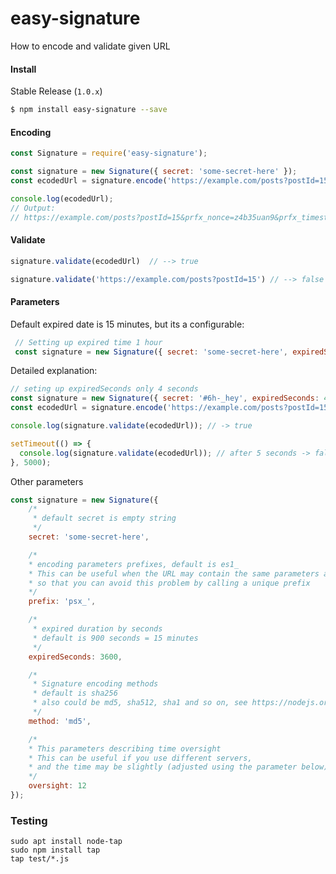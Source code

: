 
easy-signature
==========

How to encode and validate given URL


#### Install

Stable Release (`1.0.x`)

```sh
$ npm install easy-signature --save
```

#### Encoding

```javascript
const Signature = require('easy-signature');

const signature = new Signature({ secret: 'some-secret-here' });
const ecodedUrl = signature.encode('https://example.com/posts?postId=15');

console.log(ecodedUrl);
// Output:
// https://example.com/posts?postId=15&prfx_nonce=z4b35uan9&prfx_timestamp=1573832651&prfx_method=sha256&prfx_signature=MTk1ZGQyYzdlYmNlOGY3Nzk2NzM3YmRhYmU2MTZlNzczMDYyN2I1ZTMwOWI1YmMxM2E2ZGZjZjNkMWIyYWJhNQ%3D%3D
```

#### Validate

```javascript
signature.validate(ecodedUrl)  // --> true

signature.validate('https://example.com/posts?postId=15') // --> false
```


#### Parameters

Default expired date is 15 minutes, but its a configurable:

```javascript
 // Setting up expired time 1 hour
 const signature = new Signature({ secret: 'some-secret-here', expiredSeconds: 3600 });

```

Detailed explanation:

```javascript
// seting up expiredSeconds only 4 seconds
const signature = new Signature({ secret: '#6h-_hey', expiredSeconds: 4, prefix: 'prfx_' });
const ecodedUrl = signature.encode('https://example.com/posts?postId=15');

console.log(signature.validate(ecodedUrl)); // -> true

setTimeout(() => {
  console.log(signature.validate(ecodedUrl)); // after 5 seconds -> false
}, 5000);

```

Other parameters

```javascript
const signature = new Signature({
    /*
     * default secret is empty string
     */
    secret: 'some-secret-here',

    /*
    * encoding parameters prefixes, default is es1_
    * This can be useful when the URL may contain the same parameters as the module,
    * so that you can avoid this problem by calling a unique prefix
    */
    prefix: 'psx_',

    /*
     * expired duration by seconds
     * default is 900 seconds = 15 minutes
     */
    expiredSeconds: 3600,

    /*
     * Signature encoding methods
     * default is sha256
     * also could be md5, sha512, sha1 and so on, see https://nodejs.org/api/crypto.html
     */
    method: 'md5',

    /*
    * This parameters describing time oversight
    * This can be useful if you use different servers,
    * and the time may be slightly (adjusted using the parameter below) is different
    */
    oversight: 12
});

```


### Testing

```
sudo apt install node-tap
sudo npm install tap
tap test/*.js
```
